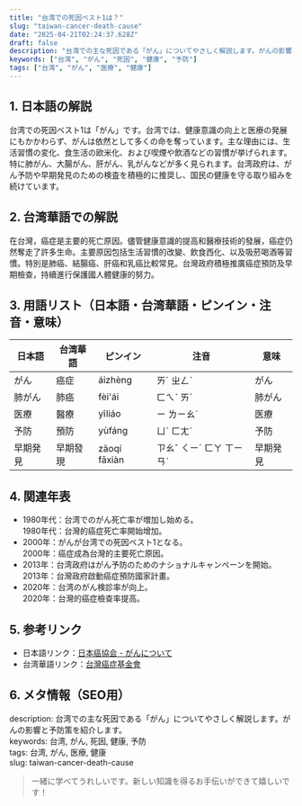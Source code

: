 ```yaml
---
title: "台湾での死因ベスト1は？"
slug: "taiwan-cancer-death-cause"
date: "2025-04-21T02:24:37.628Z"
draft: false
description: "台湾での主な死因である「がん」についてやさしく解説します。がんの影響と予防策を紹介します。"
keywords: ["台湾", "がん", "死因", "健康", "予防"]
tags: ["台湾", "がん", "医療", "健康"]
---
```


## 1. 日本語の解説  
台湾での死因ベスト1は「がん」です。台湾では、健康意識の向上と医療の発展にもかかわらず、がんは依然として多くの命を奪っています。主な理由には、生活習慣の変化、食生活の欧米化、および喫煙や飲酒などの習慣が挙げられます。特に肺がん、大腸がん、肝がん、乳がんなどが多く見られます。台湾政府は、がん予防や早期発見のための検査を積極的に推奨し、国民の健康を守る取り組みを続けています。

## 2. 台湾華語での解説  
在台灣，癌症是主要的死亡原因。儘管健康意識的提高和醫療技術的發展，癌症仍然奪走了許多生命。主要原因包括生活習慣的改變、飲食西化、以及吸菸喝酒等習慣。特別是肺癌、結腸癌、肝癌和乳癌比較常見。台灣政府積極推廣癌症預防及早期檢查，持續進行保護國人體健康的努力。

## 3. 用語リスト（日本語・台湾華語・ピンイン・注音・意味）  
| 日本語 | 台湾華語 | ピンイン | 注音 | 意味 |
| --- | --- | --- | --- | --- |
| がん | 癌症 | áizhèng | ㄞˊ ㄓㄥˋ | がん |
| 肺がん | 肺癌 | fèi'ái | ㄈㄟˋ ㄞˊ | 肺がん |
| 医療 | 醫療 | yīliáo | ㄧ ㄌㄧㄠˊ | 医療 |
| 予防 | 預防 | yùfáng | ㄩˋ ㄈㄤˊ | 予防 |
| 早期発見 | 早期發現 | zǎoqí fāxiàn | ㄗㄠˇ ㄑㄧˊ ㄈㄚ ㄒㄧㄢˋ | 早期発見 |

## 4. 関連年表  
- 1980年代：台湾でのがん死亡率が増加し始める。  
  1980年代：台灣的癌症死亡率開始增加。
- 2000年：がんが台湾での死因ベスト1となる。  
  2000年：癌症成為台灣的主要死亡原因。
- 2013年：台湾政府はがん予防のためのナショナルキャンペーンを開始。  
  2013年：台灣政府啟動癌症預防國家計畫。
- 2020年：台湾のがん検診率が向上。  
  2020年：台灣的癌症檢查率提高。

## 5. 参考リンク  
- 日本語リンク：[日本癌協会 - がんについて](https://ganjoho.jp/public/index.html)
- 台湾華語リンク：[台灣癌症基金會](https://www.cancer.org.tw/)

## 6. メタ情報（SEO用）  
description: 台湾での主な死因である「がん」についてやさしく解説します。がんの影響と予防策を紹介します。  
keywords: 台湾, がん, 死因, 健康, 予防  
tags: 台湾, がん, 医療, 健康  
slug: taiwan-cancer-death-cause

> 一緒に学べてうれしいです。新しい知識を得るお手伝いができて嬉しいです！